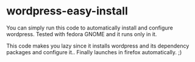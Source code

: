 wordpress-easy-install
======================

You can simply run this code to automatically install and configure wordpress.
Tested with fedora GNOME and it runs only in it.

This code makes you lazy since it installs wordpress and its dependency packages and configure it.. Finally launches in firefox automatically. ;)
